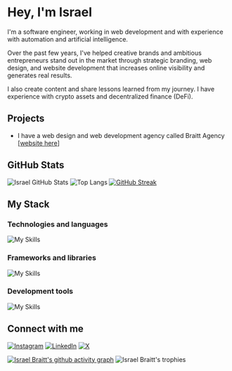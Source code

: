 # Hey, I'm Israel
I'm a software engineer, working in web development and with experience with automation and artificial intelligence.

Over the past few years, I've helped creative brands and ambitious entrepreneurs stand out in the market through strategic branding, web design, and website development that increases online visibility and generates real results.

I also create content and share lessons learned from my journey. I  have experience with crypto assets and decentralized finance (DeFi).

## Projects
- I have a web design and web development agency called Braitt Agency [[website here](https://www.braittagency.com)]

## GitHub Stats
![Israel GitHub Stats](https://github-readme-stats.vercel.app/api?username=israelbraitt&show_icons=true&title_color=fff&icon_color=fb8c00&text_color=9e9e9e&bg_color=0d1117)
![Top Langs](https://github-readme-stats.vercel.app/api/top-langs/?username=israelbraitt&show_icons=true&layout=compact&langs_count=8&title_color=fff&icon_color=79ff97&text_color=9e9e9e&bg_color=0d1117)
[![GitHub Streak](https://streak-stats.demolab.com?user=israelbraitt&theme=dark&mode=weekly)](https://git.io/streak-stats)

## My Stack
### Technologies and languages
![My Skills](https://skillicons.dev/icons?i=python,html,css,js,typescript,nodejs,java,mysql)

### Frameworks and libraries
![My Skills](https://skillicons.dev/icons?i=react)

### Development tools
![My Skills](https://skillicons.dev/icons?i=git,vscode,figma,godot)

## Connect with me
[![Instagram](https://img.shields.io/badge/Instagram-E4405F?style=for-the-badge&logo=instagram&logoColor=white)](https://instagram.com/israelbraitt)
[![LinkedIn](https://img.shields.io/badge/LinkedIn-0077B5?style=for-the-badge&logo=linkedin&logoColor=white)](https://linkedin.com/in/israelbraitt)
[![X](https://img.shields.io/badge/X%20(Twitter)-000000?style=for-the-badge&logo=x&logoColor=white)](https://x.com/israelbraitt)


[![Israel Braitt's github activity graph](https://github-readme-activity-graph.vercel.app/graph?username=israelbraitt&bg_color=0d1117&color=ffffff&line=20C20E&point=20C20E&area=true&area_color=d1056c&hide_border=true)](https://github.com/ashutosh00710/github-readme-activity-graph)
![Israel Braitt's trophies](https://github-profile-trophy.vercel.app/?username=israelbraitt&theme=darkhub&no-frame=true&rank=SECRET,SSS,SS,S,AAA,AA,A)
